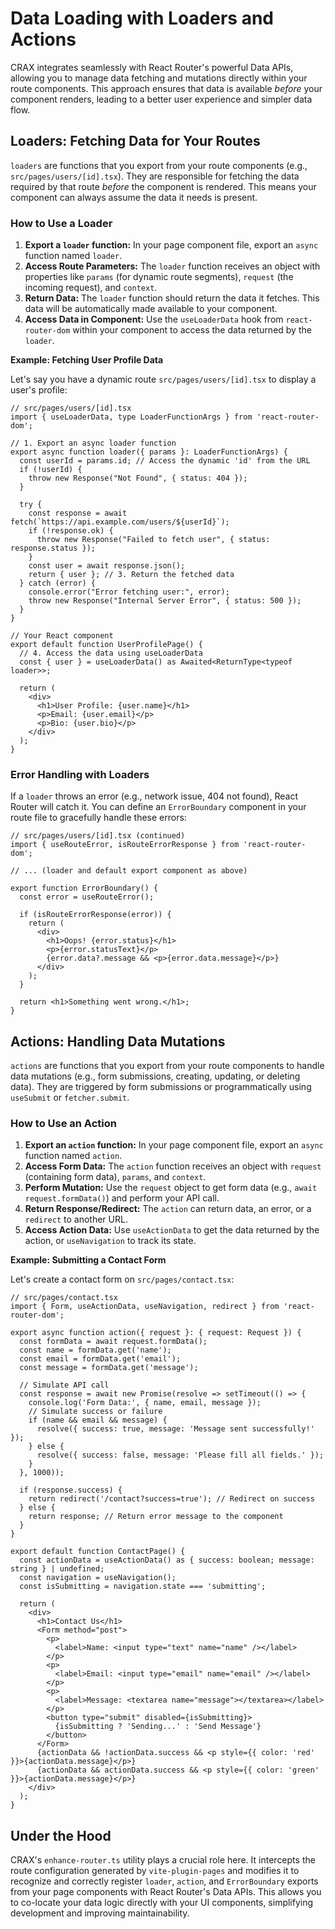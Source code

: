 # Data Loading with Loaders and Actions

CRAX integrates seamlessly with React Router's powerful Data APIs, allowing you to manage data fetching and mutations directly within your route components. This approach ensures that data is available *before* your component renders, leading to a better user experience and simpler data flow.

## Loaders: Fetching Data for Your Routes

`loaders` are functions that you export from your route components (e.g., `src/pages/users/[id].tsx`). They are responsible for fetching the data required by that route *before* the component is rendered. This means your component can always assume the data it needs is present.

### How to Use a Loader

1.  **Export a `loader` function:** In your page component file, export an `async` function named `loader`.
2.  **Access Route Parameters:** The `loader` function receives an object with properties like `params` (for dynamic route segments), `request` (the incoming request), and `context`.
3.  **Return Data:** The `loader` function should return the data it fetches. This data will be automatically made available to your component.
4.  **Access Data in Component:** Use the `useLoaderData` hook from `react-router-dom` within your component to access the data returned by the `loader`.

**Example: Fetching User Profile Data**

Let's say you have a dynamic route `src/pages/users/[id].tsx` to display a user's profile:

```tsx
// src/pages/users/[id].tsx
import { useLoaderData, type LoaderFunctionArgs } from 'react-router-dom';

// 1. Export an async loader function
export async function loader({ params }: LoaderFunctionArgs) {
  const userId = params.id; // Access the dynamic 'id' from the URL
  if (!userId) {
    throw new Response("Not Found", { status: 404 });
  }
  
  try {
    const response = await fetch(`https://api.example.com/users/${userId}`);
    if (!response.ok) {
      throw new Response("Failed to fetch user", { status: response.status });
    }
    const user = await response.json();
    return { user }; // 3. Return the fetched data
  } catch (error) {
    console.error("Error fetching user:", error);
    throw new Response("Internal Server Error", { status: 500 });
  }
}

// Your React component
export default function UserProfilePage() {
  // 4. Access the data using useLoaderData
  const { user } = useLoaderData() as Awaited<ReturnType<typeof loader>>;

  return (
    <div>
      <h1>User Profile: {user.name}</h1>
      <p>Email: {user.email}</p>
      <p>Bio: {user.bio}</p>
    </div>
  );
}
```

### Error Handling with Loaders

If a `loader` throws an error (e.g., network issue, 404 not found), React Router will catch it. You can define an `ErrorBoundary` component in your route file to gracefully handle these errors:

```tsx
// src/pages/users/[id].tsx (continued)
import { useRouteError, isRouteErrorResponse } from 'react-router-dom';

// ... (loader and default export component as above)

export function ErrorBoundary() {
  const error = useRouteError();

  if (isRouteErrorResponse(error)) {
    return (
      <div>
        <h1>Oops! {error.status}</h1>
        <p>{error.statusText}</p>
        {error.data?.message && <p>{error.data.message}</p>}
      </div>
    );
  }

  return <h1>Something went wrong.</h1>;
}
```

## Actions: Handling Data Mutations

`actions` are functions that you export from your route components to handle data mutations (e.g., form submissions, creating, updating, or deleting data). They are triggered by form submissions or programmatically using `useSubmit` or `fetcher.submit`.

### How to Use an Action

1.  **Export an `action` function:** In your page component file, export an `async` function named `action`.
2.  **Access Form Data:** The `action` function receives an object with `request` (containing form data), `params`, and `context`.
3.  **Perform Mutation:** Use the `request` object to get form data (e.g., `await request.formData()`) and perform your API call.
4.  **Return Response/Redirect:** The `action` can return data, an error, or a `redirect` to another URL.
5.  **Access Action Data:** Use `useActionData` to get the data returned by the action, or `useNavigation` to track its state.

**Example: Submitting a Contact Form**

Let's create a contact form on `src/pages/contact.tsx`:

```tsx
// src/pages/contact.tsx
import { Form, useActionData, useNavigation, redirect } from 'react-router-dom';

export async function action({ request }: { request: Request }) {
  const formData = await request.formData();
  const name = formData.get('name');
  const email = formData.get('email');
  const message = formData.get('message');

  // Simulate API call
  const response = await new Promise(resolve => setTimeout(() => {
    console.log('Form Data:', { name, email, message });
    // Simulate success or failure
    if (name && email && message) {
      resolve({ success: true, message: 'Message sent successfully!' });
    } else {
      resolve({ success: false, message: 'Please fill all fields.' });
    }
  }, 1000));

  if (response.success) {
    return redirect('/contact?success=true'); // Redirect on success
  } else {
    return response; // Return error message to the component
  }
}

export default function ContactPage() {
  const actionData = useActionData() as { success: boolean; message: string } | undefined;
  const navigation = useNavigation();
  const isSubmitting = navigation.state === 'submitting';

  return (
    <div>
      <h1>Contact Us</h1>
      <Form method="post">
        <p>
          <label>Name: <input type="text" name="name" /></label>
        </p>
        <p>
          <label>Email: <input type="email" name="email" /></label>
        </p>
        <p>
          <label>Message: <textarea name="message"></textarea></label>
        </p>
        <button type="submit" disabled={isSubmitting}>
          {isSubmitting ? 'Sending...' : 'Send Message'}
        </button>
      </Form>
      {actionData && !actionData.success && <p style={{ color: 'red' }}>{actionData.message}</p>}
      {actionData && actionData.success && <p style={{ color: 'green' }}>{actionData.message}</p>}
    </div>
  );
}
```

## Under the Hood

CRAX's `enhance-router.ts` utility plays a crucial role here. It intercepts the route configuration generated by `vite-plugin-pages` and modifies it to recognize and correctly register `loader`, `action`, and `ErrorBoundary` exports from your page components with React Router's Data APIs. This allows you to co-locate your data logic directly with your UI components, simplifying development and improving maintainability.
